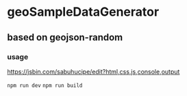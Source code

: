 # geoSampleDataGenerator

## based on geojson-random

### usage

https://jsbin.com/sabuhucipe/edit?html,css,js,console,output

`npm run dev`
`npm run build`
